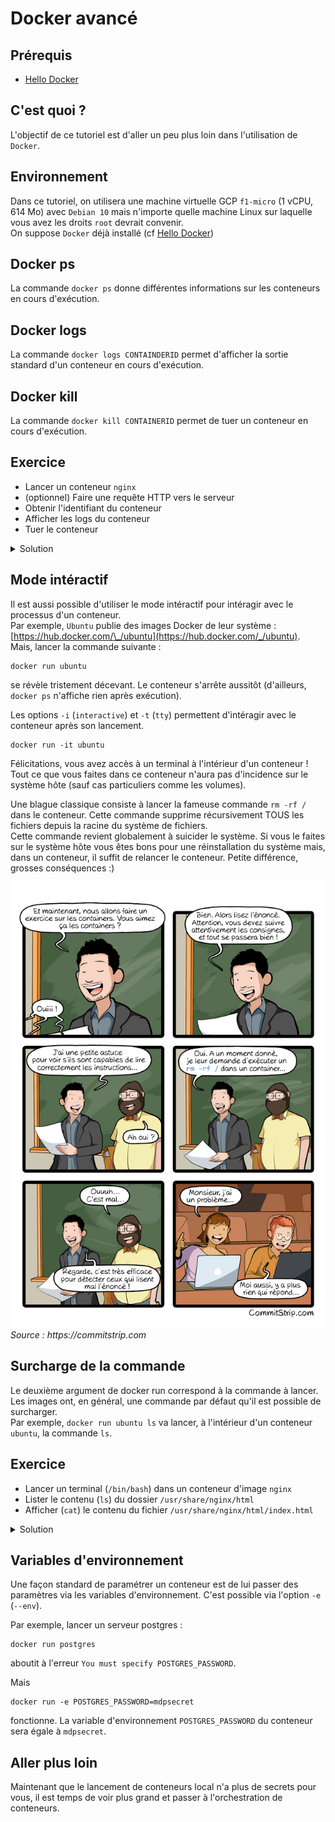 # Docker avancé

## Prérequis

- [Hello Docker](../hello/README.md)

## C'est quoi ?

L'objectif de ce tutoriel est d'aller un peu plus loin dans l'utilisation de `Docker`.

## Environnement

Dans ce tutoriel, on utilisera une machine virtuelle GCP `f1-micro` (1 vCPU, 614 Mo) avec `Debian 10` mais n'importe quelle machine Linux sur laquelle vous avez les droits `root` devrait convenir.  
On suppose `Docker` déjà installé (cf [Hello Docker](../hello/README.md))

## Docker ps

La commande `docker ps` donne différentes informations sur les conteneurs en cours d'exécution.

## Docker logs

La commande `docker logs CONTAINDERID` permet d'afficher la sortie standard d'un conteneur en cours d'exécution.

## Docker kill

La commande `docker kill CONTAINERID` permet de tuer un conteneur en cours d'exécution.

## Exercice

- Lancer un conteneur `nginx`
- (optionnel) Faire une requête HTTP vers le serveur
- Obtenir l'identifiant du conteneur
- Afficher les logs du conteneur
- Tuer le conteneur

<details>
  <summary>Solution</summary>
  
  ```shell
  docker run -p 5555:80 nginx  
  curl http://localhost:5555  
  docker ps (l'identifiant correspond à la première colonne : CONTAINER ID)
  docker logs x  
  docker kill x
  ```
</details>

## Mode intéractif

Il est aussi possible d'utiliser le mode intéractif pour intéragir avec le processus d'un conteneur.  
Par exemple, `Ubuntu` publie des images Docker de leur système : [https://hub.docker.com/\_/ubuntu](https://hub.docker.com/_/ubuntu).  
Mais, lancer la commande suivante :

```
docker run ubuntu
```

se révèle tristement décevant. Le conteneur s'arrête aussitôt (d'ailleurs, `docker ps` n'affiche rien après exécution).

Les options `-i` (`interactive`) et `-t` (`tty`) permettent d'intéragir avec le conteneur après son lancement.

```
docker run -it ubuntu
```

Félicitations, vous avez accès à un terminal à l'intérieur d'un conteneur ! Tout ce que vous faites dans ce conteneur n'aura pas d'incidence sur le système hôte (sauf cas particuliers comme les volumes).

Une blague classique consiste à lancer la fameuse commande `rm -rf /` dans le conteneur. Cette commande supprime récursivement TOUS les fichiers depuis la racine du système de fichiers.  
Cette commande revient globalement à suicider le système. Si vous le faites sur le système hôte vous êtes bons pour une réinstallation du système mais, dans un conteneur, il suffit de relancer le conteneur. Petite différence, grosses conséquences :)

![](img/rm-docker.jpeg)
_Source : https://commitstrip.com_

## Surcharge de la commande

Le deuxième argument de docker run correspond à la commande à lancer.  
Les images ont, en général, une commande par défaut qu'il est possible de surcharger.  
Par exemple, `docker run ubuntu ls` va lancer, à l'intérieur d'un conteneur `ubuntu`, la commande `ls`.

## Exercice

- Lancer un terminal (`/bin/bash`) dans un conteneur d'image `nginx`
- Lister le contenu (`ls`) du dossier `/usr/share/nginx/html`
- Afficher (`cat`) le contenu du fichier `/usr/share/nginx/html/index.html`

<details>
  <summary>Solution</summary>
  
  ```shell
  docker run -it nginx /bin/bash  
  ls /usr/share/nginx/html 
  cat /usr/share/nginx/html/index.html
  ```
</details>

## Variables d'environnement

Une façon standard de paramétrer un conteneur est de lui passer des paramètres via les variables d'environnement. C'est possible via l'option `-e` (`--env`).

Par exemple, lancer un serveur postgres :

```
docker run postgres
```

aboutit à l'erreur `You must specify POSTGRES_PASSWORD`.

Mais

```
docker run -e POSTGRES_PASSWORD=mdpsecret
```

fonctionne. La variable d'environnement `POSTGRES_PASSWORD` du conteneur sera égale à `mdpsecret`.

## Aller plus loin

Maintenant que le lancement de conteneurs local n'a plus de secrets pour vous, il est temps de voir plus grand et passer à l'orchestration de conteneurs.
